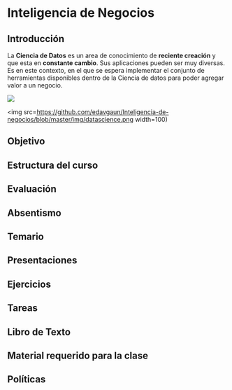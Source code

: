 # Inteligencia de Negocios

## Introducción
La **Ciencia de Datos** es un area de conocimiento de **reciente creación** y que esta en **constante cambio**. Sus aplicaciones pueden ser muy diversas. Es en este contexto, en el que se espera implementar el conjunto de herramientas disponibles dentro de la Ciencia de datos para poder agregar valor a un negocio.

![](https://github.com/edavgaun/Inteligencia-de-negocios/blob/master/img/datascience.png)


<img src=https://github.com/edavgaun/Inteligencia-de-negocios/blob/master/img/datascience.png width=100)



## Objetivo

## Estructura del curso

## Evaluación

## Absentismo

## Temario

## Presentaciones

## Ejercicios

## Tareas

## Libro de Texto

## Material requerido para la clase

## Políticas
